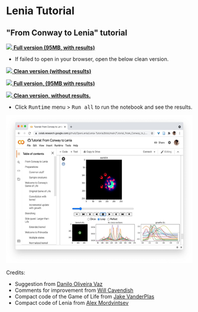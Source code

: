 # Lenia Tutorial

## "From Conway to Lenia" tutorial 

[<img height="50px" src="https://colab.research.google.com/img/colab_favicon_256px.png"> <b>Full version (95MB, with results)</b>](https://colab.research.google.com/github/OpenLenia/Lenia-Tutorial/blob/main/Tutorial_From_Conway_to_Lenia.ipynb)

- If failed to open in your browser, open the below clean version.

[<img height="50px" src="https://colab.research.google.com/img/colab_favicon_256px.png"> <b>Clean version (without results)</b>](https://colab.research.google.com/github/OpenLenia/Lenia-Tutorial/blob/main/Tutorial_From_Conway_to_Lenia_(w_o_results).ipynb)


[<img src="https://mybinder.org/badge_logo.svg"> <b>Full version, (95MB with results)</b>](https://mybinder.org/v2/gh/OpenLenia/Lenia-Tutorial/main?labpath=Tutorial_From_Conway_to_Lenia.ipynb)

[<img src="https://mybinder.org/badge_logo.svg"> <b>Clean version, without results.</b>](https://mybinder.org/v2/gh/OpenLenia/Lenia-Tutorial/main?labpath=Tutorial_From_Conway_to_Lenia_(w_o_results).ipynb)

- Click <kbd>Runtime</kbd> menu > <kbd>Run all</kbd> to run the notebook and see the results.

<kbd><img height="400px" src="https://raw.githubusercontent.com/OpenLenia/Lenia-Tutorial/main/Lenia-Tutorial-02.jpg"></kbd>

Credits:

- Suggestion from [Danilo Oliveira Vaz](https://twitter.com/emergir_co)
- Comments for improvement from [Will Cavendish](https://openlenia.github.io/team)
- Compact code of the Game of Life from [Jake VanderPlas](http://jakevdp.github.io/blog/2013/08/07/conways-game-of-life/)
- Compact code of Lenia from [Alex Mordvintsev](https://twitter.com/zzznah)
